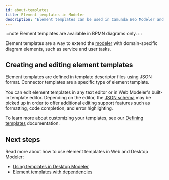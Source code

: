 ```yaml
---
id: about-templates
title: Element templates in Modeler
description: "Element templates can be used in Camunda Web Modeler and Desktop Modeler."
---
```


:::note
Element templates are available in BPMN diagrams only.
:::

Element templates are a way to extend the [modeler](https://camunda.org/bpmn/tool/) with domain-specific diagram elements, such as service and user tasks.

## Creating and editing element templates

Element templates are defined in template descriptor files using JSON format. Connector templates are a specific type of element template.

You can edit element templates in any text editor or in Web Modeler's built-in template editor. Depending on the editor, the [JSON schema](defining-templates.md#json-schema-compatibility) may be picked up in order to offer additional editing support features such as formatting, code completion, and error highlighting.

To learn more about customizing your templates, see our [Defining templates](./defining-templates.md) documentation.

## Next steps

Read more about how to use element templates in Web and Desktop Modeler:

- [Using templates in Desktop Modeler](/components/modeler/desktop-modeler/element-templates/using-templates.md)
- [Element templates with dependencies](./element-template-with-dependencies.md)
